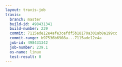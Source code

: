 ```yaml
---
layout: travis-job
travis:
  branch: master
  build-id: 498431341
  build-number: 239
  commit: 7115ade12e4afe3cefdf5b18170a301ab8a199cc
  commit-range: b97536b6908a...7115ade12e4a
  job-id: 498431342
  job-number: 239.1
  os-name: linux
  test-result: 0
---
```

